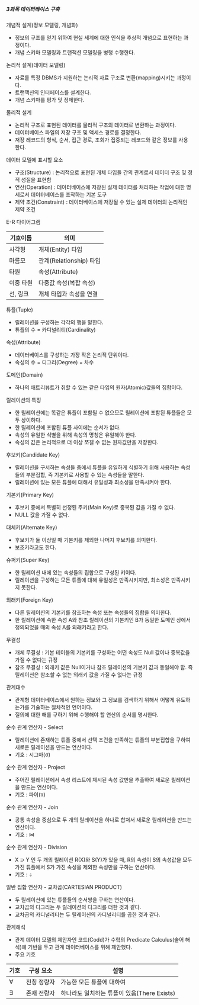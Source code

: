 ##### 3과목 데이터베이스 구축

개념적 설계(정보 모델링, 개념화)

- 정보의 구조를 얻기 위하여 현실 세계에 대한 인식을 추상적 개념으로 표현하는 과정이다.
- 개념 스키마 모델링과 트랜잭션 모델링을 병행 수행한다.

논리적 설계(데이터 모델링)

- 자료를 특정 DBMS가 지원하는 논리적 자료 구조로 변환(mapping)시키는 과정이다.
- 트랜잭션의 인터페이스를 설계한다.
- 개념 스키마를 평가 및 정제한다.

물리적 설계

- 논리적 구조로 표현된 데이터를 물리적 구조의 데이터로 변환하는 과정이다.
- 데이터베이스 파일의 저장 구조 및 액세스 경로를 결정한다.
- 저장 레코드의 형식, 순서, 접근 경로, 조회가 집중되는 레코드와 같은 정보를 사용한다.

데이터 모델에 표시할 요소

- 구조(Structure) : 논리적으로 표현된 개체 타입들 간의 관계로서 데이터 구조 및 정적 성질을 표현함
- 연산(Operation) : 데이터베이스에 저장된 실제 데이터를 처리하는 작업에 대한 명세로서 데이터베이스를 조작하는 기본 도구
- 제약 조건(Constraint) : 데이터베이스에 저장될 수 있는 실제 데이터의 논리적인 제약 조건

E-R 다이어그램

| 기호이름  | 의미                    |
| --------- | ----------------------- |
| 사각형    | 개체(Entity) 타입       |
| 마름모    | 관계(Relationship) 타입 |
| 타원      | 속성(Attribute)         |
| 이중 타원 | 다중값 속성(복합 속성)  |
| 선, 링크  | 개체 타입과 속성을 연결 |

튜플(Tuple)

- 릴레이션을 구성하는 각각의 행을 말한다.
- 튜플의 수 = 카디널리티(Cardinality)

속성(Attribute)

- 데이터베이스를 구성하는 가장 작은 논리적 단위이다.
- 속성의 수 = 디그리(Degree) = 차수

도메인(Domain)

- 하나의 애트리뷰트가 취할 수 있는 같은 타입의 원자(Atomic)값들의 집합이다.

릴레이션의 특징

- 한 릴레이션에는 똑같은 튜플이 포함될 수 없으므로 릴레이션에 포함된 튜플들은 모두 상이하다.
- 한 릴레이션에 포함된 튜플 사이에는 순서가 없다.
- 속성의 유일한 식별을 위해 속성의 명칭은 유일해야 한다.
- 속성의 값은 논리적으로 더 이상 쪼갤 수 없는 원자값만을 저장한다.

후보키(Candidate Key)

- 릴레이션을 구서하는 속성들 중에서 튜플을 유일하게 식별하기 위해 사용하는 속성들의 부분집합, 즉 기본키로 사용할 수 있는 속성들을 말한다.
- 릴레이션에 있는 모든 튜플에 대해서 유일성과 최소성을 만족시켜야 한다.

기본키(Primary Key)

- 후보키 중에서 특별히 선정된 주키(Main Key)로 중복된 값을 가질 수 없다.
- NULL 값을 가질 수 없다.

대체키(Alternate Key)

- 후보키가 둘 이상일 때 기본키를 제외한 나머지 후보키를 의미한다.
- 보조키라고도 한다.

슈퍼키(Super Key)

- 한 릴레이션 내에 있는 속성들의 집합으로 구성된 키이다.
- 릴레이션을 구성하는 모든 튜플에 대해 유일성은 만족시키지만, 최소성은 만족시키지 못한다.

외래키(Foreign Key)

- 다른 릴레이션의 기본키를 참조하는 속성 또는 속성들의 집합을 의미한다.
- 한 릴레이션에 속한 속성 A와 참조 릴레이션의 기본키인 B가 동일한 도메인 상에서 정의되었을 때의 속성 A를 외래키라고 한다.

무결성

- 개체 무결성 : 기본 테이블의 기본키를 구성하는 어떤 속성도 Null 값이나 중복값을 가질 수 없다는 규정
- 참조 무결성 : 외래키 값은 Null이거나 참조 릴레이션의 기본키 값과 동일해야 함. 즉 릴레이션은 참조할 수 없는 외래키 값을 가질 수 없다는 규정

관계대수

- 관계형 데이터베이스에서 원하는 정보와 그 정보를 검색하기 위해서 어떻게 유도하는가를 기술하는 절차적인 언어이다.
- 질의에 대한 해를 구하기 위해 수행해야 할 연산의 순서를 명시한다.

순수 관계 연산자 - Select

- 릴레이션에 존재하는 튜플 중에서 선택 조건을 만족하는 튜플의 부분집합을 구하여 새로운 릴레이션을 만드는 연산이다.
- 기호 : 시그마(σ)

순수 관계 연산자 - Project

- 주어진 릴레이션에서 속성 리스트에 제시된 속성 값만을 추출하여 새로운 릴레이션을 만드는 연산이다.
- 기호 : 파이(π)

순수 관계 연산자 - Join

- 공통 속성을 중심으로 두 개의 릴레이션을 하나로 합쳐서 새로운 릴레이션을 만드는 연산이다.
- 기호 : ⋈

순수 관계 연산자 - Division

- X ⊃ Y 인  두 개의 릴레이션 R(X)와 S(Y)가 있을 때, R의 속성이 S의 속성값을 모두 가진 튜플에서 S가 가진 속성을 제외한 속성만을 구하는 연산이다.
- 기호 : ÷

일반 집합 연산자 - 교차곱(CARTESIAN PRODUCT)

- 두 릴레이션에 있는 튜플들의 순서쌍을 구하는 연산이다.
- 교차곱의 디그리는 두 릴레이션의 디그리를 더한 것과 같다.
- 교차곱의 카디널리티는 두 릴레이션의 카디널리티를 곱한 것과 같다.

관계해석

- 관계 데이터 모델의 제안자인 코드(Codd)가 수학의 Predicate Calculus(술어 해석)에 기반을 두고 관계 데이터베이스를 위해 제안했다.
- 주요 기호

| 기호 | 구성 요소   | 설명                                        |
| ---- | ----------- | ------------------------------------------- |
| ∀    | 전칭 정량자 | 가능한 모든 튜플에 대하여                   |
| ∃    | 존재 전량자 | 하나라도 일치하는 튜플이 있음(There Exists) |
